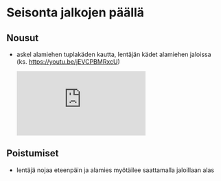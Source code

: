 # Seisonta jalkojen päällä

## Nousut

- askel alamiehen tuplakäden kautta, lentäjän kädet alamiehen jaloissa (ks. https://youtu.be/jEVCPBMRxcU)

  <iframe src="https://www.youtube.com/embed/jEVCPBMRxcU?start=4&end=25" frameborder="0" allowfullscreen></iframe>

## Poistumiset

- lentäjä nojaa eteenpäin ja alamies myötäilee saattamalla jaloillaan alas
